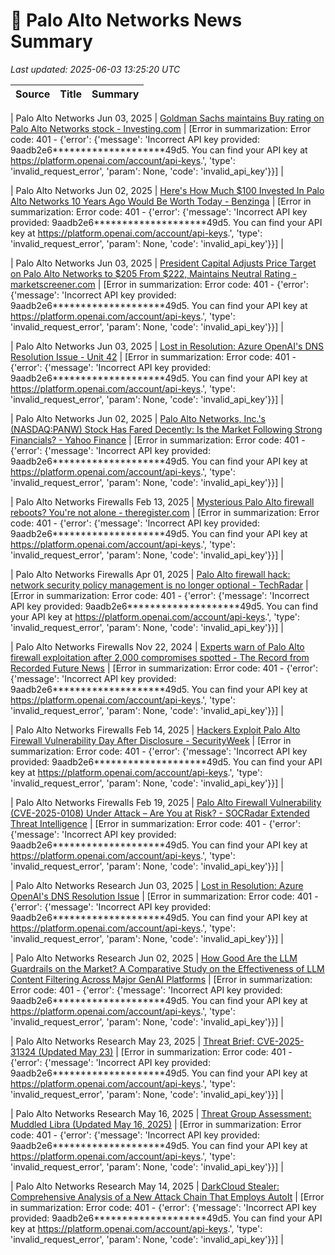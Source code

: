 # 📰 Palo Alto Networks News Summary

_Last updated: 2025-06-03 13:25:20 UTC_

| Source | Title | Summary |
|---|---|---|

| Palo Alto Networks Jun 03, 2025 | [Goldman Sachs maintains Buy rating on Palo Alto Networks stock - Investing.com](https://news.google.com/rss/articles/CBMivwFBVV95cUxPZWdNZGVvOUlQZUVVYXBLZWNadzliUnYxN2F3U1Z6blpHVXJzRkRoMTczSG4xNjNiX19OTzJLMFBnSVFZc3BoM2xVbTdUSkF1XzhoWEpSQVdieFRfWE1lN0dHaUNqMlB1QlZFY3lScmc5QVNvaHVqZnlGMDA5aHp5Q1E2R3VucDZyUHdhVFZ3WjlTOGdpVGZNOUdzRE5rMjc3WVZUdWxZMjMtUGY2V3d2aHp6TzZaOFdvVFFPWXJGWQ?oc=5) | [Error in summarization: Error code: 401 - {'error': {'message': 'Incorrect API key provided: 9aadb2e6********************49d5. You can find your API key at https://platform.openai.com/account/api-keys.', 'type': 'invalid_request_error', 'param': None, 'code': 'invalid_api_key'}}] |

| Palo Alto Networks Jun 02, 2025 | [Here's How Much $100 Invested In Palo Alto Networks 10 Years Ago Would Be Worth Today - Benzinga](https://news.google.com/rss/articles/CBMi0wFBVV95cUxPR21obDFaU2pQQmdhdlpaVHpDTVhiMEF3S0d3TjBBczQtWXVwRXp2N2xDR3BNWlcwWkVhRjVtdl80THkzYVhza3ZqdGFBbjBTMXlMaVBJNmpSTldpNjZCWUkwMlNBUHcwaFNVNDhqZDJLZS1xaklfR2hYU0NNU053MlVvbVU3RktGaDZ4bTdxM2FwTFBJaWtYX25ZbG10Q083SERxelNidzFIamVMRG5wUnNkSndack81amJOQXhoOXhWdDlrdkVad0dIeU84TnBEd21n?oc=5) | [Error in summarization: Error code: 401 - {'error': {'message': 'Incorrect API key provided: 9aadb2e6********************49d5. You can find your API key at https://platform.openai.com/account/api-keys.', 'type': 'invalid_request_error', 'param': None, 'code': 'invalid_api_key'}}] |

| Palo Alto Networks Jun 03, 2025 | [President Capital Adjusts Price Target on Palo Alto Networks to $205 From $222, Maintains Neutral Rating - marketscreener.com](https://news.google.com/rss/articles/CBMilgJBVV95cUxPc3pEakN4bWhTX0VMVEhLdlZHeVhmaXpGZWhyYmNQNHZ5cDVpaEdITE9DeG1pSWJDQ0dXZHJiMjdqRnhOdkJYQzJoYm0xMzlVTFFvTDRQYXE4ZTdCakRTekRQQTlLYlRibV9KeGN3anozVWFsNVFMMmF5SU9MZUhHMFR6YjRldGtSVEl4WHVTd0VuY3ZmVEZOb0tjWTJLbW0tTG5INExKd1R0eWFkSW5XZ29Eck5HYlRQOTBKemE2UDJkNjNrbEZRdEdYZ25yb3VMYWQxcDlIdjF1bDFWYWdaN2otZHZOWmlfRlJQNmw1azJHQTNrNVZSTlVzZ0x4UFpXRXNMeHFmaldZMDAxbGwxLUlEQ3lpUQ?oc=5) | [Error in summarization: Error code: 401 - {'error': {'message': 'Incorrect API key provided: 9aadb2e6********************49d5. You can find your API key at https://platform.openai.com/account/api-keys.', 'type': 'invalid_request_error', 'param': None, 'code': 'invalid_api_key'}}] |

| Palo Alto Networks Jun 03, 2025 | [Lost in Resolution: Azure OpenAI's DNS Resolution Issue - Unit 42](https://news.google.com/rss/articles/CBMickFVX3lxTE9oelRaejYyWnFzSEZWRVd1UVphV08yYUFRcFJsSUpHTXllcUpaYWdBSGNEWm9aUXJ4VDRydWlHcVhzSHlyNUFrV1paRGVXMG1yMW4yMTNUT1oweEF0cUVLckRMeVZwdmpSckJ3WlVxNFdxQQ?oc=5) | [Error in summarization: Error code: 401 - {'error': {'message': 'Incorrect API key provided: 9aadb2e6********************49d5. You can find your API key at https://platform.openai.com/account/api-keys.', 'type': 'invalid_request_error', 'param': None, 'code': 'invalid_api_key'}}] |

| Palo Alto Networks Jun 02, 2025 | [Palo Alto Networks, Inc.'s (NASDAQ:PANW) Stock Has Fared Decently: Is the Market Following Strong Financials? - Yahoo Finance](https://news.google.com/rss/articles/CBMigAFBVV95cUxOLWgwTzEya2UzZFBVRjE3VHdwT2V3dE1BUFpJZEJYeEpSeUM4Y3phLTlqVHJYMFhyWktWRzJxX1VxeU1fak5HbGY5SV95ckFpTXEwbjcyYzNIQ3k0TDJDOWtWbExIbVMtdkZlMEotQU4temJkenFHb1ppQng3T0VqYg?oc=5) | [Error in summarization: Error code: 401 - {'error': {'message': 'Incorrect API key provided: 9aadb2e6********************49d5. You can find your API key at https://platform.openai.com/account/api-keys.', 'type': 'invalid_request_error', 'param': None, 'code': 'invalid_api_key'}}] |

| Palo Alto Networks Firewalls Feb 13, 2025 | [Mysterious Palo Alto firewall reboots? You're not alone - theregister.com](https://news.google.com/rss/articles/CBMiakFVX3lxTFBrNy0wNWlmVnR1MWZuZFBzWE03ZHBLUy1oLUNTV0Nwang3ZFhVVEk5dmJWWWllaXZ4dDZrMFFweDlJbVJWV29nV0FKN1VJbFdIT05TOEd4ODYtMk5VUkRnaVRJRTBKSmRGeEHSAW9BVV95cUxNUXVXQmJTNTJIRXJlS1RydHg2ZXlWd0tiRmwyaHgwZkUwUlRIMkxWMUN3c3h3MW1ja29ySGQ2Q1haR2V4c1p4S3pOZTNrWGNPMERSbXZLTUs0TUhuT1VmSkZocVpoR29jS2x2cENxLU0?oc=5) | [Error in summarization: Error code: 401 - {'error': {'message': 'Incorrect API key provided: 9aadb2e6********************49d5. You can find your API key at https://platform.openai.com/account/api-keys.', 'type': 'invalid_request_error', 'param': None, 'code': 'invalid_api_key'}}] |

| Palo Alto Networks Firewalls Apr 01, 2025 | [Palo Alto firewall hack: network security policy management is no longer optional - TechRadar](https://news.google.com/rss/articles/CBMirwFBVV95cUxPRFpwZW9hMS1wZy1OVVFBRWREdzJ2ME9GUzZNSnFpel80SEtlNXVRNkJKTGZXeXBjYmF4NnpKYmVhdUlTSTJ2SDlEWUJGb3Y3aU4xdFVjcTNMMEg3T3Jsci0wTFZOdHJsTV9NNFZzeFNCY0F6SDJaUmp0anJ4THFWSE9KdDVtSml3YlJDb0RvcXZGTGxfQU8zZ0dQazBIVkZ0dFN3WGxZOWpxenZSU0VJ?oc=5) | [Error in summarization: Error code: 401 - {'error': {'message': 'Incorrect API key provided: 9aadb2e6********************49d5. You can find your API key at https://platform.openai.com/account/api-keys.', 'type': 'invalid_request_error', 'param': None, 'code': 'invalid_api_key'}}] |

| Palo Alto Networks Firewalls Nov 22, 2024 | [Experts warn of Palo Alto firewall exploitation after 2,000 compromises spotted - The Record from Recorded Future News](https://news.google.com/rss/articles/CBMijgFBVV95cUxPaWs5ZTJQNUk3ZUw4WjdCRHNGMzFTdm53X2x1MzAyN2FLdVZMblc3VmFQcXNMT3FGSElkMXo2Y2MxR3NUS2pYaUs4QUJRVmIxUlJSRndobndsak5oM21KTHkzZ2JSbnhoYXM3cmxDNkRBMmQ3bkJscGRGTnJEMkdENFpEQk9xQzB3MTNxOVd3?oc=5) | [Error in summarization: Error code: 401 - {'error': {'message': 'Incorrect API key provided: 9aadb2e6********************49d5. You can find your API key at https://platform.openai.com/account/api-keys.', 'type': 'invalid_request_error', 'param': None, 'code': 'invalid_api_key'}}] |

| Palo Alto Networks Firewalls Feb 14, 2025 | [Hackers Exploit Palo Alto Firewall Vulnerability Day After Disclosure - SecurityWeek](https://news.google.com/rss/articles/CBMioAFBVV95cUxNdXhkUXY3RUJBYmFmLUlLUXoxWEJnR0V3RjlzQm9OSFR3UXJqVjM2RlIyYTJrelREbVY5ZU5pM0RkT25nUGdXRVFvOTNudXNOcGJzMUU4N3V2TVk5SVF2U0pOajF0Um9ycUJveVZ3UHBfbWpvVnF3VDhCanJzY3NhUDVHVV82SjRLSklxRWt1Z3dtY3h5TUE0Nm94WGg1ZE5i0gGmAUFVX3lxTE1vcDFyTWlVN1F4ajZFdFVjT0JUU002ejhmMVBhQVBFbG9EaUd0c05icG1uYmFiemFhSzFqVm9vc2cycTJnRDZNbTZCdEZCNzJxRFZWcHMwa0lfSWdIdEFKNFgwZE1DVmFvdzBNeWI5QmhqYjVqT05Fb1hlWGJnTExoVnFSdUR6YnpBQU9ueVE3a1pPZk5NZlpCTlExdUxQaWJvTjJ3d1E?oc=5) | [Error in summarization: Error code: 401 - {'error': {'message': 'Incorrect API key provided: 9aadb2e6********************49d5. You can find your API key at https://platform.openai.com/account/api-keys.', 'type': 'invalid_request_error', 'param': None, 'code': 'invalid_api_key'}}] |

| Palo Alto Networks Firewalls Feb 19, 2025 | [Palo Alto Firewall Vulnerability (CVE-2025-0108) Under Attack – Are You at Risk? - SOCRadar Extended Threat Intelligence](https://news.google.com/rss/articles/CBMigAFBVV95cUxNNUY4Z1VHUFR1eHBtWUVzd2RrR2FKVEEwWDl0d2R2SDVXbHZpUEtTcVU3SVFSYlZwY0VJd1NMUHlvY3g3VnNKbjIycVZ4QTcxaHBsZThDTmpZVnV3T1ozc0xRYkg5NTNCMkh0d1NPQ0REaWxSbEVWdjVOYW10RW1mVA?oc=5) | [Error in summarization: Error code: 401 - {'error': {'message': 'Incorrect API key provided: 9aadb2e6********************49d5. You can find your API key at https://platform.openai.com/account/api-keys.', 'type': 'invalid_request_error', 'param': None, 'code': 'invalid_api_key'}}] |

| Palo Alto Networks Research Jun 03, 2025 | [Lost in Resolution: Azure OpenAI's DNS Resolution Issue](https://unit42.paloaltonetworks.com/azure-openai-dns-resolution/) | [Error in summarization: Error code: 401 - {'error': {'message': 'Incorrect API key provided: 9aadb2e6********************49d5. You can find your API key at https://platform.openai.com/account/api-keys.', 'type': 'invalid_request_error', 'param': None, 'code': 'invalid_api_key'}}] |

| Palo Alto Networks Research Jun 02, 2025 | [How Good Are the LLM Guardrails on the Market? A Comparative Study on the Effectiveness of LLM Content Filtering Across Major GenAI Platforms](https://unit42.paloaltonetworks.com/comparing-llm-guardrails-across-genai-platforms/) | [Error in summarization: Error code: 401 - {'error': {'message': 'Incorrect API key provided: 9aadb2e6********************49d5. You can find your API key at https://platform.openai.com/account/api-keys.', 'type': 'invalid_request_error', 'param': None, 'code': 'invalid_api_key'}}] |

| Palo Alto Networks Research May 23, 2025 | [Threat Brief: CVE-2025-31324 (Updated May 23)](https://unit42.paloaltonetworks.com/threat-brief-sap-netweaver-cve-2025-31324/) | [Error in summarization: Error code: 401 - {'error': {'message': 'Incorrect API key provided: 9aadb2e6********************49d5. You can find your API key at https://platform.openai.com/account/api-keys.', 'type': 'invalid_request_error', 'param': None, 'code': 'invalid_api_key'}}] |

| Palo Alto Networks Research May 16, 2025 | [Threat Group Assessment: Muddled Libra (Updated May 16, 2025)](https://unit42.paloaltonetworks.com/muddled-libra/) | [Error in summarization: Error code: 401 - {'error': {'message': 'Incorrect API key provided: 9aadb2e6********************49d5. You can find your API key at https://platform.openai.com/account/api-keys.', 'type': 'invalid_request_error', 'param': None, 'code': 'invalid_api_key'}}] |

| Palo Alto Networks Research May 14, 2025 | [DarkCloud Stealer: Comprehensive Analysis of a New Attack Chain That Employs AutoIt](https://unit42.paloaltonetworks.com/darkcloud-stealer-and-obfuscated-autoit-scripting/) | [Error in summarization: Error code: 401 - {'error': {'message': 'Incorrect API key provided: 9aadb2e6********************49d5. You can find your API key at https://platform.openai.com/account/api-keys.', 'type': 'invalid_request_error', 'param': None, 'code': 'invalid_api_key'}}] |

